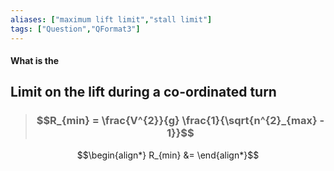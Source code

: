 ```yaml
---
aliases: ["maximum lift limit","stall limit"]
tags: ["Question","QFormat3"]
---
```


#### What is the
## Limit on the lift during a co-ordinated turn

> ### $$R_{min} = \frac{V^{2}}{g} \frac{1}{\sqrt{n^{2}_{max} - 1}}$$

$$\begin{align*}
   R_{min} &= 
\end{align*}$$
